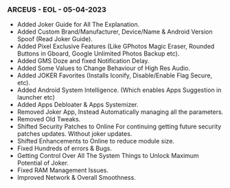 ### ARCEUS - EOL - 05-04-2023
* Added Joker Guide for All The Explanation.
* Added Custom Brand/Manufacturer, Device/Name & Android Version Spoof (Read Joker Guide).
* Added Pixel Exclusive Features (Like GPhotos Magic Eraser, Rounded Buttons in Gboard, Google Unlimited Photos Backup etc).
* Added GMS Doze and fixed Notification Delay.
* Added Some Values to Change Behaviour of High Res Audio.
* Added JOKER Favorites (Installs Iconify, Disable/Enable Flag Secure, etc).
* Added Android System Intelligence. (Which enables Apps Suggestion in launcher etc)
* Added Apps Debloater & Apps Systemizer.
* Removed Joker App, Instead Automatically managing all the parameters.
* Removed Old Tweaks.
* Shifted Security Patches to Online For continuing getting future security patches updates. Without joker updates.
* Shifted Enhancements to Online to reduce module size.
* Fixed Hundreds of errors & Bugs.
* Getting Control Over All The System Things to Unlock Maximum Potential of Joker.
* Fixed RAM Management Issues.
* Improved Network & Overall Smoothness.
